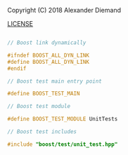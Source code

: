 Copyright (C) 2018 Alexander Diemand

[LICENSE](../../LICENSE)

```cpp

// Boost link dynamically

#ifndef BOOST_ALL_DYN_LINK
#define BOOST_ALL_DYN_LINK
#endif

// Boost test main entry point

#define BOOST_TEST_MAIN

// Boost test module

#define BOOST_TEST_MODULE UnitTests

// Boost test includes

#include "boost/test/unit_test.hpp"

```
